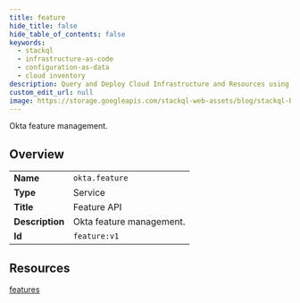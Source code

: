 ```yaml
---
title: feature
hide_title: false
hide_table_of_contents: false
keywords:
  - stackql
  - infrastructure-as-code
  - configuration-as-data
  - cloud inventory
description: Query and Deploy Cloud Infrastructure and Resources using SQL
custom_edit_url: null
image: https://storage.googleapis.com/stackql-web-assets/blog/stackql-blog-post-featured-image.png
---
```

Okta feature management.  
    

## Overview
<table><tbody>
<tr><td><b>Name</b></td><td><code>okta.feature</code></td></tr>
<tr><td><b>Type</b></td><td>Service</td></tr>
<tr><td><b>Title</b></td><td>Feature API</td></tr>
<tr><td><b>Description</b></td><td>Okta feature management.</td></tr>
<tr><td><b>Id</b></td><td><code>feature:v1</code></td></tr>
</tbody></table>

## Resources
<div class="row">
<div class="providerDocColumn">
<a href="/providers/okta/feature/features/">features</a><br />
</div>
<div class="providerDocColumn">
</div>
</div>
